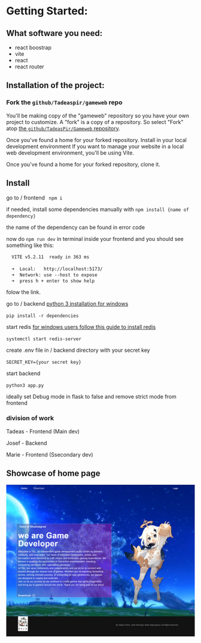 





# Getting Started:

## What software you need:
- react boostrap
- vite
- react
- react router
  

## Installation of the project:
### Fork the `github/Tadeaspir/gameweb` repo

You'll be making copy of the "gameweb" repository so you have your own project to customize. A "fork" is a copy of a repository. So select "Fork" atop [the `github/TadeasPir/Gameweb` repository](https://github.com/TadeasPir/Gameweb).

Once you've found a home for your forked repository.
Install in your local development environment
If you want to manage your website in a local web development environment, you'll be using Vite.

Once you've found a home for your forked repository, clone it.

## Install

go to / frontend
`` npm i``

if needed, install some dependencies manually with `` npm install {name of dependency} ``

the name of the dependency can be found in error code

now do ``npm run dev`` in terminal inside your frontend and you should see something like this:
```
  VITE v5.2.11  ready in 363 ms

  ➜  Local:   http://localhost:5173/
  ➜  Network: use --host to expose
  ➜  press h + enter to show help

```

folow the link.

go to / backend
[python 3 installation for windows](https://www.microsoft.com/store/productId/9NRWMJP3717K?ocid=pdpshare)

`` pip install -r dependencies ``






start redis
[for windows users follow this guide to install redis](https://redis.io/docs/latest/operate/oss_and_stack/install/install-redis/install-redis-on-windows/)

`` systemctl start redis-server ``

create .env file in / backend directory with your secret key

`` SECRET_KEY={your secret key} ``

start backend

`` python3 app.py ``

ideally set Debug mode in flask to false and remove strict mode from frontend
### division of work

Tadeas - Frontend (Main dev)

Josef - Backend

Marie - Frontend (Ssecondary dev)



## Showcase of home page 
![image](https://github.com/TadeasPir/Gameweb/blob/main/image.png)
